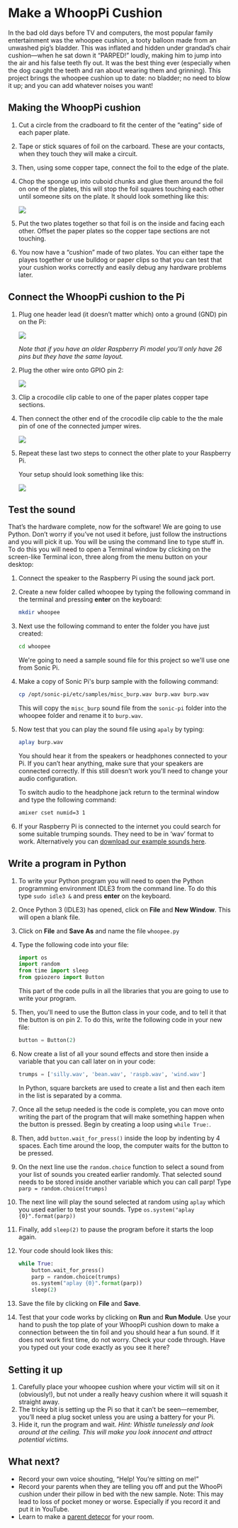 # Make a WhoopPi Cushion

In the bad old days before TV and computers, the most popular family entertainment was the whoopee cushion, a tooty balloon made from an unwashed pig’s bladder. This was inflated and hidden under grandad’s chair cushion—when he sat down it “PARPED!” loudly, making him to jump into the air and his false teeth fly out. It was the best thing ever (especially when the dog caught the teeth and ran about wearing them and grinning). This project brings the whoopee cushion up to date: no bladder; no need to blow it up; and you can add whatever noises you want!

## Making the WhoopPi cushion1. Cut a circle from the cradboard to fit the center of the “eating” side of each paper plate. 
1. Tape or stick squares of foil on the carboard. These are your contacts, when they touch they will make a circuit.1. Then, using some copper tape, connect the foil to the edge of the plate. 1. Chop the sponge up into cuboid chunks and glue them around the foil on one of the plates, this will stop the foil squares touching each other until someone sits on the plate. It should look something like this:
	![](images/whoopi-cushion.jpg)
1. Put the two plates together so that foil is on the inside and facing each other. Offset the paper plates so the copper tape sections are not touching. 1. You now have a “cushion” made of two plates. You can either tape the playes together or use bulldog or paper clips so that you can test that your cushion works correctly and easily debug any hardware problems later.

## Connect the WhoopPi cushion to the Pi

1. Plug one header lead (it doesn’t matter which) onto a ground (GND) pin on the Pi:

	![](images/pi-gnd-connection.png)

	*Note that if you have an older Raspberry Pi model you'll only have 26 pins but they have the same layout.*

1. Plug the other wire onto GPIO pin 2:

	![](images/pi-gpio2-connection.png)

1. Clip a crocodile clip cable to one of the paper plates copper tape sections.

1. Then connect the other end of the crocodile clip cable to the the male pin of one of the connected jumper wires. 

	![](images/croc-jumper.JPG)

1. Repeat these last two steps to connect the other plate to your Raspberry Pi.

	Your setup should look something like this:

	![](images/whoopi-config.JPG)
	

## Test the sound
That’s the hardware complete, now for the software! We are going to use Python. Don’t worry if you’ve not used it before, just follow the instructions and you will pick it up.You will be using the command line to type stuff in. To do this you will need to open a Terminal window by clicking on the screen-like Terminal icon, three along from the menu button on your desktop:
1. Connect the speaker to the Raspberry Pi using the sound jack port.1. Create a new folder called whoopee by typing the following command in the terminal and pressing **enter** on the keyboard:	```bash
    mkdir whoopee
    ```1. Next use the following command to enter the folder you have just created:	``` bash
    cd whoopee
    ```	We're going to need a sample sound file for this project so we'll use one from Sonic Pi.1. Make a copy of Sonic Pi's burp sample with the following command:	```bash
    cp /opt/sonic-pi/etc/samples/misc_burp.wav burp.wav burp.wav
    ```	This will copy the `misc_burp` sound file from the `sonic-pi` folder into the whoopee folder and rename it to `burp.wav`.
1. Now test that you can play the sound file using `apaly` by typing:	```bash
    aplay burp.wav
    ```
    	You should hear it from the speakers or headphones connected to your Pi. If you can’t hear anything, make sure that your speakers are connected correctly. If this still doesn’t work you'll need to change your audio configuration. 
	To switch audio to the headphone jack return to the terminal window and type the following command:
	```bash	amixer cset numid=3 1 	```
1. If your Raspberry Pi is connected to the internet you could search for some suitable trumping sounds. They need to be in ‘wav’ format to work. Alternatively you can [download our example sounds here]().## Write a program in Python
1.	To write your Python program you will need to open the Python programming environment IDLE3 from the command line. To do this type `sudo idle3 &` and press **enter** on the keyboard.1.	Once Python 3 (IDLE3) has opened, click on **File** and **New Window**. This will open a blank file. 1. Click on **File** and **Save As** and name the file `whoopee.py`1. Type the following code into your file:	```python	import os	import random	from time import sleep	from gpiozero import Button	```	This part of the code pulls in all the libraries that you are going to use to write your program. 1. Then, you'll need to use the Button class in your code, and to tell it that the button is on pin 2. To do this, write the following code in your new file:
	```python	button = Button(2)	```
1. Now create a list of all your sound effects and store then inside a variable that you can call later on in your code:
	```python	trumps = ['silly.wav', 'bean.wav', 'raspb.wav', 'wind.wav']
    ```	In Python, square barckets are used to create a list and then each item in the list is separated by a comma. 
1. Once all the setup needed is the code is complete, you can move onto writing the part of the program that will make something happen when the button is pressed. Begin by creating a loop using `while True:`.1. Then, add `button.wait_for_press()` inside the loop by indenting by 4 spaces. Each time around the loop, the computer waits for the button to be pressed.1. On the next line use the `random.choice` function to select a sound from your list of sounds you created earlier randomly. That selected sound needs to be stored inside another variable which you can call parp! Type `parp = random.choice(trumps)`1. The next line will play the sound selected at random using `aplay` which you used earlier to test your sounds. Type `os.system("aplay {0}".format(parp))`
1. Finally, add `sleep(2)` to pause the program before it starts the loop again. 
1. Your code should look likes this:
 
	```python
	while True:
        button.wait_for_press()
        parp = random.choice(trumps)
        os.system("aplay {0}".format(parp))
        sleep(2)	```
1. Save the file by clicking on **File** and **Save**.
1. Test that your code works by clicking on **Run** and **Run Module**. Use your hand to push the top plate of your WhoopPi cushion down to make a connection between the tin foil and you should hear a fun sound. If it does not work first time, do not worry. Check your code through. Have you typed out your code exactly as you see it here?
## Setting it up1. Carefully place your whoopee cushion where your victim will sit on it (obviously!), but not under a really heavy cushion where it will squash it straight away. 1. The tricky bit is setting up the Pi so that it can’t be seen—remember, you’ll need a plug socket unless you are using a battery for your Pi.1. Hide it, run the program and wait. 	*Hint: Whistle tunelessly and look around at the ceiling. This will make you look innocent and attract potential victims.*## What next?- Record your own voice shouting, “Help! You’re sitting on me!”- Record your parents when they are telling you off and put the WhooPi cushion under their pillow in bed with the new sample. Note: This may lead to loss of pocket money or worse. Especially if you record it and put it in YouTube.
- Learn to make a [parent detecor](https://www.raspberrypi.org/learning/parent-detector/) for your room. 